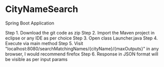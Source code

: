 # CityNameSearch
 Spring Boot Application

Step 1. Download the git code as zip
Step 2. Import the Maven project in eclipse or any IDE as per choice
Step 3. Open class Launcher.java 
Step 4. Execute via main method
Step 5. Visit "localhost:8080/searchMatchingNames/{cityName}/{maxOutputs}" in any browser, I would recommend firefox
Step 6. Response in JSON format will be visible as per input params 

